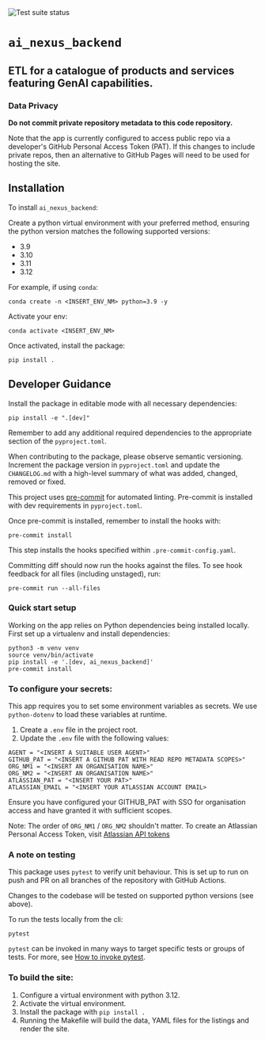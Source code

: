 <!--- Badges start --->
<img src="https://github.com/ministryofjustice/rd-service-catalogue/actions/workflows/test_pkg.yml/badge.svg" alt="Test suite status"/>

<!--- Badges end --->

# `ai_nexus_backend`

## ETL for a catalogue of products and services featuring GenAI capabilities.

### Data Privacy

**Do not commit private repository metadata to this code repository.**

Note that the app is currently configured to access public repo via a
developer's GitHub Personal Access Token (PAT). If this changes to include
private repos, then an alternative to GitHub Pages will need to be used for
hosting the site.

## Installation

To install `ai_nexus_backend`:

Create a python virtual environment with your preferred method, ensuring
the python version matches the following supported versions:

- 3.9
- 3.10
- 3.11
- 3.12

For example, if using `conda`:

`conda create -n <INSERT_ENV_NM> python=3.9 -y`

Activate your env:

`conda activate <INSERT_ENV_NM>`

Once activated, install the package:

`pip install .`

## Developer Guidance

Install the package in editable mode with all necessary dependencies:

`pip install -e ".[dev]"`

Remember to add any additional required dependencies to the appropriate
section of the `pyproject.toml`.

When contributing to the package, please observe semantic versioning.
Increment the package version in `pyproject.toml` and update the
`CHANGELOG.md` with a high-level summary of what was added, changed,
removed or fixed.

This project uses [pre-commit](https://pre-commit.com/) for automated
linting. Pre-commit is installed with dev requirements in `pyproject.toml`.

Once pre-commit is installed, remember to install the hooks with:

`pre-commit install`

This step installs the hooks specified within `.pre-commit-config.yaml`.

Committing diff should now run the hooks against the files. To see hook
feedback for all files (including unstaged), run:

`pre-commit run --all-files`

### Quick start setup

Working on the app relies on Python dependencies being installed locally.
First set up a virtualenv and install dependencies:

```
python3 -m venv venv
source venv/bin/activate
pip install -e '.[dev, ai_nexus_backend]'
pre-commit install
```

### To configure your secrets:

This app requires you to set some environment variables as secrets. We use
`python-dotenv` to load these variables at runtime.

1. Create a `.env` file in the project root.
2. Update the `.env` file with the following values:

```
AGENT = "<INSERT A SUITABLE USER AGENT>"
GITHUB_PAT = "<INSERT A GITHUB PAT WITH READ REPO METADATA SCOPES>"
ORG_NM1 = "<INSERT AN ORGANISATION NAME>"
ORG_NM2 = "<INSERT AN ORGANISATION NAME>"
ATLASSIAN_PAT = "<INSERT YOUR PAT>"
ATLASSIAN_EMAIL = "<INSERT YOUR ATLASSIAN ACCOUNT EMAIL>

```

Ensure you have configured your GITHUB_PAT with SSO for organisation access
and have granted it with sufficient scopes.

Note: The order of `ORG_NM1` / `ORG_NM2` shouldn't matter.
To create an Atlassian Personal Access Token, visit
[Atlassian API tokens](https://id.atlassian.com/manage-profile/security/api-tokens)

### A note on testing

This package uses `pytest` to verify unit behaviour. This is set up to run
on push and PR on all branches of the repository with GitHub Actions.

Changes to the codebase will be tested on supported python versions
(see above).

To run the tests locally from the cli:

`pytest`

`pytest` can be invoked in many ways to target specific tests or groups of
tests. For more, see
[How to invoke pytest](https://docs.pytest.org/en/stable/how-to/usage.html).

### To build the site:

1. Configure a virtual environment with python 3.12.
2. Activate the virtual environment.
3. Install the package with `pip install .`
4. Running the Makefile will build the data, YAML files for the listings
and render the site.
